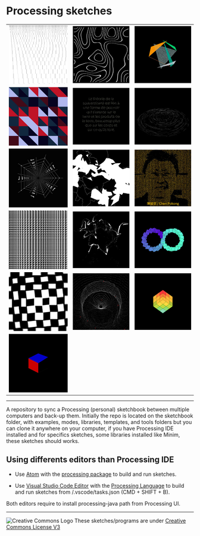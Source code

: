 # Processing sketches
|   |   |   |
|---|---|---|
[![F_Morellet_by_N_Lebrun](https://raw.githubusercontent.com/nclslbrn/Processing/master/F_Morellet_by_N_Lebrun/F_Morellet_by_N_Lebrun.jpg)](https://github.com/nclslbrn/Processing/tree/master/F_Morellet_by_N_Lebrun)|[![animated_topography](https://raw.githubusercontent.com/nclslbrn/Processing/master/animated_topography/animated_topography.jpg)](https://github.com/nclslbrn/Processing/tree/master/animated_topography)|[![barycentric_coordinate](https://raw.githubusercontent.com/nclslbrn/Processing/master/barycentric_coordinate/barycentric_coordinate.jpg)](https://github.com/nclslbrn/Processing/tree/master/barycentric_coordinate)
[![triangle_variation](https://raw.githubusercontent.com/nclslbrn/Processing/master/triangle_variation/triangle_variation.jpg)](https://github.com/nclslbrn/Processing/tree/master/triangle_variation)|[![chat_with_motions](https://raw.githubusercontent.com/nclslbrn/Processing/master/chat_with_motions/chat_with_motions.jpg)](https://github.com/nclslbrn/Processing/tree/master/chat_with_motions)|[![cyclic_wave](https://raw.githubusercontent.com/nclslbrn/Processing/master/cyclic_wave/cyclic_wave.jpg)](https://github.com/nclslbrn/Processing/tree/master/cyclic_wave)
[![endless_tunnel](https://raw.githubusercontent.com/nclslbrn/Processing/master/endless_tunnel/endless_tunnel.jpg)](https://github.com/nclslbrn/Processing/tree/master/endless_tunnel)|[![perlin_dancing_line](https://raw.githubusercontent.com/nclslbrn/Processing/master/perlin_dancing_line/perlin_dancing_line.jpg)](https://github.com/nclslbrn/Processing/tree/master/perlin_dancing_line)|[![recognition](https://raw.githubusercontent.com/nclslbrn/Processing/master/recognition/recognition.jpg)](https://github.com/nclslbrn/Processing/tree/master/recognition)
[![straight_curve](https://raw.githubusercontent.com/nclslbrn/Processing/master/straight_curve/straight_curve.jpg)](https://github.com/nclslbrn/Processing/tree/master/straight_curve)|[![swirls](https://raw.githubusercontent.com/nclslbrn/Processing/master/swirls/swirls.jpg)](https://github.com/nclslbrn/Processing/tree/master/swirls)|[![PI_by_four_equal_infinite](https://raw.githubusercontent.com/nclslbrn/Processing/master/PI_by_four_equal_infinite/PI_by_four_equal_infinite.jpg)](https://github.com/nclslbrn/Processing/tree/master/PI_by_four_equal_infinite)
|[![diagonal_grid](https://raw.githubusercontent.com/nclslbrn/Processing/master/diagonal_grid/diagonal_grid.jpg)](https://github.com/nclslbrn/Processing/tree/master/diagonal_grid)|[![Dots cascade](https://raw.githubusercontent.com/nclslbrn/Processing/master/dots_cascade/dots_cascade.jpg)](https://github.com/nclslbrn/Processing/tree/master/dots_cascade)|[![cube_of_cubes](https://raw.githubusercontent.com/nclslbrn/Processing/master/cube_of_cubes/cube_of_cubes.jpg)](https://github.com/nclslbrn/Processing/tree/master/cube_of_cubes)
|[![twoDcubes](https://raw.githubusercontent.com/nclslbrn/Processing/master/twoDcubes/twoDcubes.jpg)](https://github.com/nclslbrn/Processing/tree/master/twoDcubes)
--------

A repository to sync a Processing (personal) sketchbook between multiple computers and back-up them.
Initially the repo is located on the sketchbook folder, with examples, modes, libraries, templates, and tools folders but you can clone it anywhere on your computer, if you have Processing IDE installed and for specifics sketches, some libraries installed like Minim, these sketches should works. 

## Using differents editors than Processing IDE 

- Use [Atom](https://atom.io/) with the [processing package](https://github.com/bleikamp/processing) to build and run sketches.

- Use [Visual Studio Code Editor](https://code.visualstudio.com/) with the [Processing Language](https://marketplace.visualstudio.com/items?itemName=Tobiah.language-pde) to build and run sketches from /.vscode/tasks.json (CMD + SHIFT + B).


Both editors require to install processing-java path from Processing UI.

--------

<img src="https://mirrors.creativecommons.org/presskit/buttons/88x31/png/by-nc-nd.eu.png" alt="Creative Commons Logo" width="100" height="35"> These sketches/programs are under [Creative Commons License V3](https://creativecommons.org/licenses/by/3.0/)